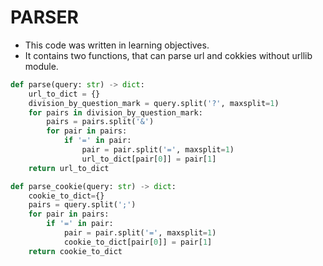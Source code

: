 # PARSER
* This code was written in learning objectives. 
* It contains two functions, that can parse url and cokkies without urllib module.
```python
def parse(query: str) -> dict:
    url_to_dict = {}
    division_by_question_mark = query.split('?', maxsplit=1)
    for pairs in division_by_question_mark:
        pairs = pairs.split('&')
        for pair in pairs:
            if '=' in pair:
                pair = pair.split('=', maxsplit=1)
                url_to_dict[pair[0]] = pair[1]
    return url_to_dict
```
```python
def parse_cookie(query: str) -> dict:
    cookie_to_dict={}
    pairs = query.split(';')
    for pair in pairs:
        if '=' in pair:
            pair = pair.split('=', maxsplit=1)
            cookie_to_dict[pair[0]] = pair[1]
    return cookie_to_dict
```
